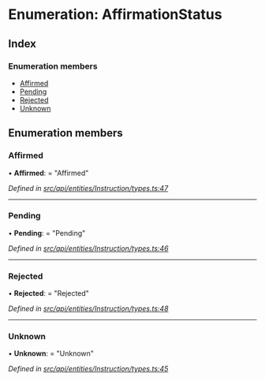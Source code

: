 # Enumeration: AffirmationStatus

## Index

### Enumeration members

* [Affirmed](affirmationstatus.md#affirmed)
* [Pending](affirmationstatus.md#pending)
* [Rejected](affirmationstatus.md#rejected)
* [Unknown](affirmationstatus.md#unknown)

## Enumeration members

###  Affirmed

• **Affirmed**: = "Affirmed"

*Defined in [src/api/entities/Instruction/types.ts:47](https://github.com/PolymathNetwork/polymesh-sdk/blob/c77f6a3e/src/api/entities/Instruction/types.ts#L47)*

___

###  Pending

• **Pending**: = "Pending"

*Defined in [src/api/entities/Instruction/types.ts:46](https://github.com/PolymathNetwork/polymesh-sdk/blob/c77f6a3e/src/api/entities/Instruction/types.ts#L46)*

___

###  Rejected

• **Rejected**: = "Rejected"

*Defined in [src/api/entities/Instruction/types.ts:48](https://github.com/PolymathNetwork/polymesh-sdk/blob/c77f6a3e/src/api/entities/Instruction/types.ts#L48)*

___

###  Unknown

• **Unknown**: = "Unknown"

*Defined in [src/api/entities/Instruction/types.ts:45](https://github.com/PolymathNetwork/polymesh-sdk/blob/c77f6a3e/src/api/entities/Instruction/types.ts#L45)*
